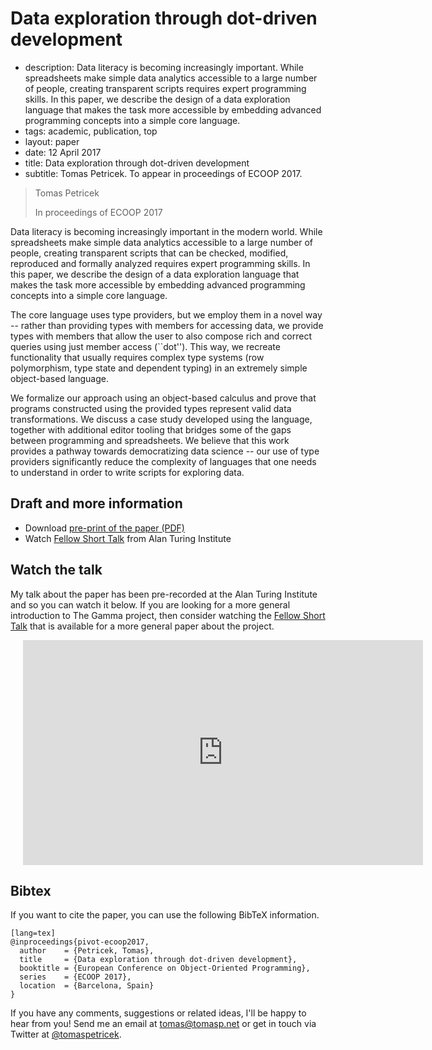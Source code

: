 # Data exploration through dot-driven development

 - description: Data literacy is becoming increasingly important. While spreadsheets make 
     simple data analytics accessible to a large number of people, creating transparent scripts
     requires expert programming skills. In this paper, we describe the design of a data 
     exploration language that makes the task more accessible by embedding advanced programming 
     concepts into a simple core language.
 - tags: academic, publication, top
 - layout: paper
 - date: 12 April 2017
 - title: Data exploration through dot-driven development
 - subtitle: Tomas Petricek. To appear in proceedings of ECOOP 2017.
 
> Tomas Petricek
>
> In proceedings of ECOOP 2017

Data literacy is becoming increasingly important in the modern world. While spreadsheets make 
simple data analytics accessible to a large number of people, creating transparent scripts that 
can be checked, modified, reproduced and formally analyzed requires expert programming skills. 
In this paper, we describe the design of a data exploration language that makes the task more 
accessible by embedding advanced programming concepts into a simple core language.

The core language uses type providers, but we employ them in a novel way -- rather than providing 
types with members for accessing data, we provide types with members that allow the user to also 
compose rich and correct queries using just member access (``dot''). This way, we recreate 
functionality that usually requires complex type systems (row polymorphism, type state and dependent 
typing) in an extremely simple object-based language.

We formalize our approach using an object-based calculus and prove that programs constructed using 
the provided types represent valid data transformations. We discuss a case study developed using the 
language, together with additional editor tooling that bridges some of the gaps between programming 
and spreadsheets. We believe that this work provides a pathway towards democratizing data science 
-- our use of type providers significantly reduce the complexity of languages that one needs to 
understand in order to write scripts for exploring data.

## Draft and more information

 - Download [pre-print of the paper (PDF)](pivot-ecoop17.pdf)
 - Watch [Fellow Short Talk](https://www.youtube.com/watch?v=aHjgpmzFjOA) from Alan Turing Institute
 
## Watch the talk

My talk about the paper has been pre-recorded at the Alan Turing Institute and so you can watch
it below. If you are looking for a more general introduction to The Gamma project, then consider
watching the [Fellow Short Talk](../storytelling) that is available for a more general paper about
the project.

<div style="padding-left:20px">
<iframe width="640" height="360" src="https://www.youtube.com/embed/hel0ElbGong" frameborder="0" allowfullscreen></iframe>
</div>

## <a id="cite">Bibtex</a>
If you want to cite the paper, you can use the following BibTeX information.

    [lang=tex]
    @inproceedings{pivot-ecoop2017,
      author    = {Petricek, Tomas},
      title     = {Data exploration through dot-driven development},
      booktitle = {European Conference on Object-Oriented Programming},
      series    = {ECOOP 2017},
      location  = {Barcelona, Spain}
    }

If you have any comments, suggestions or related ideas, I'll be happy to 
hear from you! Send me an email at [tomas@tomasp.net](mailto:tomas@tomasp.net)
or get in touch via Twitter at [@tomaspetricek](http://twitter.com/tomaspetricek).
